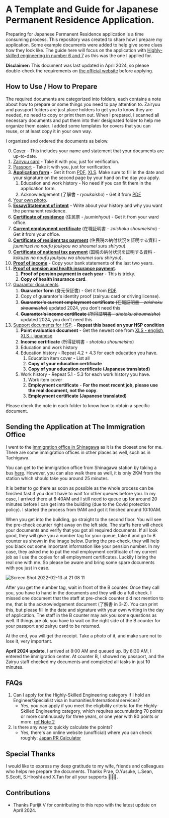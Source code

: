 # A Template and Guide for Japanese Permanent Residence Application.

Preparing for Japanese Permanent Residence application is a time consuming process. This repository was created to share how I prepare my application. Some example documents were added to help give some clues how they look like. The guide here will focus on the application with [Highly-skilled engineering in number 6 and 7](https://www.moj.go.jp/isa/applications/resources/nyukan_nyukan50.html?hl=en) as this was the one I applied for.

**Disclaimer:** This document was last updated in April 2024, so please double-check the requirements on [the official website](https://www.moj.go.jp/isa/applications/procedures/zairyu_eijyu03.html) before applying.

## How to Use / How to Prepare
The required documents are categorized into folders, each contains a note about how to prepare or some things you need to pay attention to.
Zairyuu and passport folders are just place holders to get you to know they are needed, no need to copy or print them out.
When I prepared, I scanned all necessary documents and put them into their designated folder to help me organize them easier.
I added some templates for covers that you can reuse, or at least copy it in your own way.

I organized and ordered the documents as below.

0. [Cover](https://github.com/swarut/japanese_permanent_residence/blob/main/0-cover/note.md) - This includes your name and statement that your documents are up-to-date.
1. [Zairyuu card](https://github.com/swarut/japanese_permanent_residence/blob/main/1-zairyuu/note.md) - Take it with you, just for verification.
2. [Passport](https://github.com/swarut/japanese_permanent_residence/blob/main/2-passport/note.md) - Take it with you, just for verification.
3. **[Application form](https://github.com/swarut/japanese_permanent_residence/blob/main/3-application-form/note.md)** - Get it from [PDF](https://www.moj.go.jp/isa/content/930002835.pdf), [XLS](https://www.moj.go.jp/isa/content/930002836.xls). Make sure to fill in the date and your signature on the second page by your hand on the day you apply.
     1. Education and work history - No need if you can fit them in the application form.
     2. Acknowledgement (了解書 - *ryoukaisho*) - Get it from [PDF](https://www.moj.go.jp/isa/content/001355579.pdf)
4. [Your own photo](https://github.com/swarut/japanese_permanent_residence/blob/main/4-own-photo/note.md).
5. **[Essay/Statement of intent](https://github.com/swarut/japanese_permanent_residence/blob/main/5-essay-%E7%90%86%E7%94%B1%E6%9B%B8/note.md)** - Write about your history and why you want the permanent residence.
6. **[Certificate of residence](https://github.com/swarut/japanese_permanent_residence/blob/main/6-certificate-of-residence-%E4%BD%8F%E6%B0%91%E7%A5%A8/note.md)** (住民票 - *juuminhyou*) - Get it from your ward office. 
7. **[Current employment certificate](https://github.com/swarut/japanese_permanent_residence/blob/main/7-certificate-of-employment-%E5%9C%A8%E8%81%B7%E8%A8%BC%E6%98%8E%E6%9B%B8/note.md)** (在職証明書 - *zaishoku shoumeisho*) - Get it from your office.
8. **[Certificate of resident tax payment](https://github.com/swarut/japanese_permanent_residence/blob/main/8-certificate-of-resident-tax-%E4%BD%8F%E6%B0%91%E7%A8%8E%E3%81%AE%E7%B4%8D%E4%BB%98%E7%8A%B6%E6%B3%81%E3%82%92%E8%A8%BC%E6%98%8E%E3%81%99%E3%82%8B%E8%B3%87%E6%96%99/note.md)** (住民税の納付状況を証明する資料 - *juuminzei no noufu joukyou wo shoumei suru shiryou*). 
9. **[Certificate of national tax payment](https://github.com/swarut/japanese_permanent_residence/blob/main/9-certificate-of-national-tax-%E5%9B%BD%E7%A8%8E%E3%81%AE%E7%B4%8D%E4%BB%98%E7%8A%B6%E6%B3%81%E3%82%92%E8%A8%BC%E6%98%8E%E3%81%99%E3%82%8B%E8%B3%87%E6%96%99/note.md)** (国税の納付状況を証明する資料 - *kokuzei no noufu joukyou wo shoumei suru shiryou*).
10. **[Proof of income](https://github.com/swarut/japanese_permanent_residence/blob/main/10-proof-of-income-%E9%A0%90%E8%B2%AF%E9%87%91%E9%80%9A%E5%B8%B3%E3%81%AE%E5%86%99%E3%81%97/note.md)** - Copy your bank statements of the last two years.
11. **[Proof of pension and health insurance payment](https://github.com/swarut/japanese_permanent_residence/blob/main/11-proof-of-pension-health-insurance-payment/note.md)**.
    1.  **Proof of pension payment in each year** - This is tricky.
    2.  **Copy of health insurance card**.
12. [Guarantor documents](https://github.com/swarut/japanese_permanent_residence/blob/main/12-guarantor/note.md).
    1.  **Guarantor form** (身元保証書) - Get it from [PDF](https://www.moj.go.jp/isa/content/930002542.pdf).
    2.  Copy of guarantor's identity proof (zairyuu card or driving license).
    3.  ~~**Guarantor's current employment certificate** (在職証明書 - *zaishoku shoumeisho*)~~ updated 2024, you don't need  this
    4.  ~~**Guarantor's income certificate** (所得証明書 - *shotoku shoumeisho*)~~ updated 2024, you don't need  this
13. [Support documents for HSP](https://github.com/swarut/japanese_permanent_residence/blob/main/13-support-documents/note.md). - **Repeat this based on your HSP condition**
    1.  **Point evaluation document** - Get the newest one from [XLS - english](https://www.isa.go.jp/common/uploads/pub-293_01.xls), [XLS - japanese](https://www.moj.go.jp/isa/content/930001673.xls)
    2.  **Income certificate** (所得証明書 - *shotoku shoumeisho*)
    3.  Education and work history 
    4.  Education history - Repeat 4.2 + 4.3 for each education you have.
        1.  Education item cover - List all 
        2.  **Copy of your education certificate**
        3.  **Copy of your education certificate (Japanese translated)**
    5. Work history - Repeat 5.1 - 5.3 for each work history you have.
       1. Work item cover
       2. **Employment certificate** - **For the most recent job, please use the real document, not the copy**.
       3. **Employment certificate (Japanese translated)**

Please check the note in each folder to know how to obtain a specific document.

## Sending the Application at The Immigration Office
I went to the [immigration office in Shinagawa](https://goo.gl/maps/zYxWKWo2ZMyfVxHL7) as it is the closest one for me. There are some immigration offices in other places as well, such as in Tachigawa. 

You can get to the immigration office from Shinagawa station by taking a bus [here](https://goo.gl/maps/rFU2HtvwNKmSpXCR8). However, you can also walk there as well, it is only 2KM from the station which should take you around 25 minutes.

It is better to go there as soon as possible as the whole process can be finished fast if you don't have to wait for other queues before you. In my case, I arrived there at 8:40AM and I still need to queue up for around 20 minutes before I can get into the building (due to the Covid protection policy). I started the process from 9AM and got it finished around 10:10AM.

When you get into the building, go straight to the second floor. You will see the pre-check counter right away on the left side. The staffs here will check your documents and verify that you got all required documents. If all look good, they will give you a number tag for your queue, take it and go to B counter as shown in the image below. During the pre-check, they will help you black out some important information like your pension number. In my case, they asked me to put the real employment certificate of my current job as I use the copies for all employment certificates. Luckily I bring the real one with me. So please be aware and bring some spare documents with you just in case.

![Screen Shot 2022-02-13 at 21 08 11](https://user-images.githubusercontent.com/889798/153752355-d747bf21-058a-4536-bb14-98aac0690518.png)

After you get the number tag, wait in front of the B counter. Once they call you, you have to hand in the documents and they will do a full check. I missed one document that the staff at pre-check counter did not mention to me, that is the acknowledgement document (了解書 in 3-2). You can print this, but please fill in the date and signature with your own writing in the day of application. The staff in the B counter may ask you some questions as well. If things are ok, you have to wait on the right side of the B counter for your passport and zairyu card to be returned.

At the end, you will get the receipt. Take a photo of it, and make sure not to lose it, very important. 

**April 2024 update**, I arrived at 8:00 AM and queued up. By 8:30 AM, I entered the immigration center. At counter B, I showed my passport, and the Zairyu staff checked my documents and completed all tasks in just 10 minutes.

## FAQs
1. Can I apply for the Highly-Skilled Engineering category if I hold an Engineer/Specialist visa in humanities/International services?
   - Yes, you can apply if you meet the eligibility criteria for the Highly-Skilled Engineering category, which requires accumulating 70 points or more continuously for three years, or one year with 80 points or more. [ref Note 2](https://www.moj.go.jp/isa/applications/resources/nyukan_nyukan50.html?hl=en)
2. Is there any way to quickly calculate the points?
    - Yes, there's an online website (unofficial) where you can check roughly: [Japan PR Calculator](https://japanprcalculator.com/)
 
## Special Thanks
I would like to express my deep gratitude to my wife, friends and colleagues who helps me prepare the documents. Thanks Prae, O.Yusuke, L.Sean, S.Scott, S.Hiroshi and X.Tan for all your supports 🙇🏻‍♂️.

## Contributions
- Thanks Purijit V for contributing to this repo with the latest update on April 2024.
